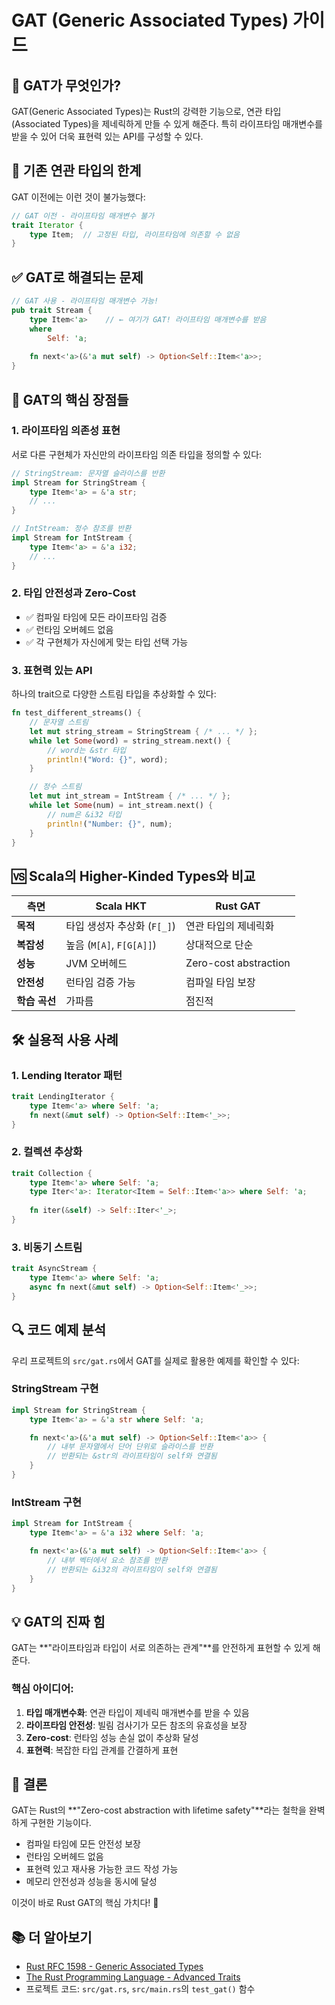 # GAT (Generic Associated Types) 가이드

## 🤔 **GAT가 무엇인가?**

GAT(Generic Associated Types)는 Rust의 강력한 기능으로, 연관 타입(Associated Types)을 제네릭하게 만들 수 있게 해준다. 특히 라이프타임 매개변수를 받을 수 있어 더욱 표현력 있는 API를 구성할 수 있다.

## 🚫 **기존 연관 타입의 한계**

GAT 이전에는 이런 것이 불가능했다:

```rust
// GAT 이전 - 라이프타임 매개변수 불가
trait Iterator {
    type Item;  // 고정된 타입, 라이프타임에 의존할 수 없음
}
```

## ✅ **GAT로 해결되는 문제**

```rust
// GAT 사용 - 라이프타임 매개변수 가능!
pub trait Stream {
    type Item<'a>    // ← 여기가 GAT! 라이프타임 매개변수를 받음
    where
        Self: 'a;
        
    fn next<'a>(&'a mut self) -> Option<Self::Item<'a>>;
}
```

## 🎯 **GAT의 핵심 장점들**

### 1. **라이프타임 의존성 표현**
서로 다른 구현체가 자신만의 라이프타임 의존 타입을 정의할 수 있다:

```rust
// StringStream: 문자열 슬라이스를 반환
impl Stream for StringStream {
    type Item<'a> = &'a str;
    // ...
}

// IntStream: 정수 참조를 반환  
impl Stream for IntStream {
    type Item<'a> = &'a i32;
    // ...
}
```

### 2. **타입 안전성과 Zero-Cost**
- ✅ 컴파일 타임에 모든 라이프타임 검증
- ✅ 런타임 오버헤드 없음
- ✅ 각 구현체가 자신에게 맞는 타입 선택 가능

### 3. **표현력 있는 API**
하나의 trait으로 다양한 스트림 타입을 추상화할 수 있다:

```rust
fn test_different_streams() {
    // 문자열 스트림
    let mut string_stream = StringStream { /* ... */ };
    while let Some(word) = string_stream.next() {
        // word는 &str 타입
        println!("Word: {}", word);
    }

    // 정수 스트림  
    let mut int_stream = IntStream { /* ... */ };
    while let Some(num) = int_stream.next() {
        // num은 &i32 타입
        println!("Number: {}", num);
    }
}
```

## 🆚 **Scala의 Higher-Kinded Types와 비교**

| 측면 | Scala HKT | Rust GAT |
|------|-----------|----------|
| **목적** | 타입 생성자 추상화 (`F[_]`) | 연관 타입의 제네릭화 |
| **복잡성** | 높음 (`M[A]`, `F[G[A]]`) | 상대적으로 단순 |
| **성능** | JVM 오버헤드 | Zero-cost abstraction |
| **안전성** | 런타임 검증 가능 | 컴파일 타임 보장 |
| **학습 곡선** | 가파름 | 점진적 |

## 🛠 **실용적 사용 사례**

### 1. **Lending Iterator 패턴**
```rust
trait LendingIterator {
    type Item<'a> where Self: 'a;
    fn next(&mut self) -> Option<Self::Item<'_>>;
}
```

### 2. **컬렉션 추상화**
```rust
trait Collection {
    type Item<'a> where Self: 'a;
    type Iter<'a>: Iterator<Item = Self::Item<'a>> where Self: 'a;
    
    fn iter(&self) -> Self::Iter<'_>;
}
```

### 3. **비동기 스트림**
```rust
trait AsyncStream {
    type Item<'a> where Self: 'a;
    async fn next(&mut self) -> Option<Self::Item<'_>>;
}
```

## 🔍 **코드 예제 분석**

우리 프로젝트의 `src/gat.rs`에서 GAT를 실제로 활용한 예제를 확인할 수 있다:

### StringStream 구현
```rust
impl Stream for StringStream {
    type Item<'a> = &'a str where Self: 'a;

    fn next<'a>(&'a mut self) -> Option<Self::Item<'a>> {
        // 내부 문자열에서 단어 단위로 슬라이스를 반환
        // 반환되는 &str의 라이프타임이 self와 연결됨
    }
}
```

### IntStream 구현
```rust
impl Stream for IntStream {
    type Item<'a> = &'a i32 where Self: 'a;

    fn next<'a>(&'a mut self) -> Option<Self::Item<'a>> {
        // 내부 벡터에서 요소 참조를 반환
        // 반환되는 &i32의 라이프타임이 self와 연결됨
    }
}
```

## 💡 **GAT의 진짜 힘**

GAT는 **"라이프타임과 타입이 서로 의존하는 관계"**를 안전하게 표현할 수 있게 해준다.

### 핵심 아이디어:
1. **타입 매개변수화**: 연관 타입이 제네릭 매개변수를 받을 수 있음
2. **라이프타임 안전성**: 빌림 검사기가 모든 참조의 유효성을 보장
3. **Zero-cost**: 런타임 성능 손실 없이 추상화 달성
4. **표현력**: 복잡한 타입 관계를 간결하게 표현

## 🦀 **결론**

GAT는 Rust의 **"Zero-cost abstraction with lifetime safety"**라는 철학을 완벽하게 구현한 기능이다. 

- 컴파일 타임에 모든 안전성 보장
- 런타임 오버헤드 없음  
- 표현력 있고 재사용 가능한 코드 작성 가능
- 메모리 안전성과 성능을 동시에 달성

이것이 바로 Rust GAT의 핵심 가치다! 🚀

## 📚 **더 알아보기**

- [Rust RFC 1598 - Generic Associated Types](https://rust-lang.github.io/rfcs/1598-generic_associated_types.html)
- [The Rust Programming Language - Advanced Traits](https://doc.rust-lang.org/book/ch19-03-advanced-traits.html)
- 프로젝트 코드: `src/gat.rs`, `src/main.rs`의 `test_gat()` 함수 
